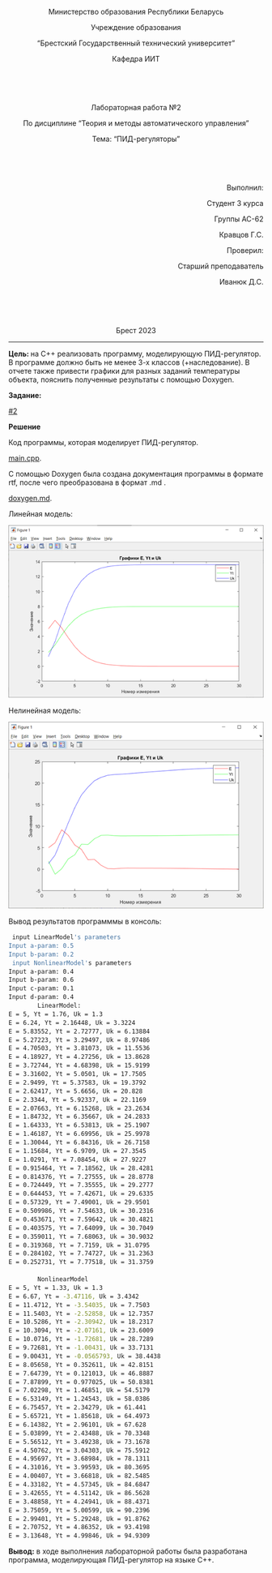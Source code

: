 <p align="center"> Министерство образования Республики Беларусь</p>
<p align="center">Учреждение образования</p>
<p align="center">“Брестский Государственный технический университет”</p>
<p align="center">Кафедра ИИТ</p>
<br><br><br>
<p align="center">Лабораторная работа №2</p>
<p align="center">По дисциплине “Теория и методы автоматического управления”</p>
<p align="center">Тема: “ПИД-регуляторы”</p>
<br><br><br>
<p align="right">Выполнил:</p>
<p align="right">Студент 3 курса</p>
<p align="right">Группы АС-62</p>
<p align="right">Кравцов Г.С.</p>
<p align="right">Проверил:</p>
<p align="right">Старший преподаватель</p>
<p align="right">Иванюк Д.С.</p>
<br><br><br>
<p align="center">Брест 2023</p>

---
<p> <strong> Цель: </strong>на C++ реализовать программу, моделирующую ПИД-регулятор. В программе должно быть не менее 3-х классов (+наследование). В отчете также привести графики для разных заданий температуры объекта, пояснить полученные результаты с помощью Doxygen.</p>
<p> <strong> Задание: </strong></p> 

 [#2](../../../../tasks/task_02/readme.md)

<p> <strong> Решение </strong> </p>
<p>Код программы, которая моделирует ПИД-регулятор. 

[main.cpp](../src/Source.cpp).

<p>С помощью Doxygen была создана документация программы в формате rtf, после чего преобразована в формат .md .</p>

[doxygen.md](doxygen.md).

<p>  Линейная модель: </p>

![](../images/inear_model.png) 

<p>  Нелинейная модель:  </p>

![](../images/nonlinear_model.png) 

<p>Вывод результатов программмы в консоль: </p>

``` bash
 input LinearModel's parameters
Input a-param: 0.5
Input b-param: 0.2
 input NonlinearModel's parameters
Input a-param: 0.4
Input b-param: 0.6
Input c-param: 0.1
Input d-param: 0.4
        LinearModel:
E = 5, Yt = 1.76, Uk = 1.3
E = 6.24, Yt = 2.16448, Uk = 3.3224
E = 5.83552, Yt = 2.72777, Uk = 6.13884
E = 5.27223, Yt = 3.29497, Uk = 8.97486
E = 4.70503, Yt = 3.81073, Uk = 11.5536
E = 4.18927, Yt = 4.27256, Uk = 13.8628
E = 3.72744, Yt = 4.68398, Uk = 15.9199
E = 3.31602, Yt = 5.0501, Uk = 17.7505
E = 2.9499, Yt = 5.37583, Uk = 19.3792
E = 2.62417, Yt = 5.6656, Uk = 20.828
E = 2.3344, Yt = 5.92337, Uk = 22.1169
E = 2.07663, Yt = 6.15268, Uk = 23.2634
E = 1.84732, Yt = 6.35667, Uk = 24.2833
E = 1.64333, Yt = 6.53813, Uk = 25.1907
E = 1.46187, Yt = 6.69956, Uk = 25.9978
E = 1.30044, Yt = 6.84316, Uk = 26.7158
E = 1.15684, Yt = 6.9709, Uk = 27.3545
E = 1.0291, Yt = 7.08454, Uk = 27.9227
E = 0.915464, Yt = 7.18562, Uk = 28.4281
E = 0.814376, Yt = 7.27555, Uk = 28.8778
E = 0.724449, Yt = 7.35555, Uk = 29.2777
E = 0.644453, Yt = 7.42671, Uk = 29.6335
E = 0.57329, Yt = 7.49001, Uk = 29.9501
E = 0.509986, Yt = 7.54633, Uk = 30.2316
E = 0.453671, Yt = 7.59642, Uk = 30.4821
E = 0.403575, Yt = 7.64099, Uk = 30.7049
E = 0.359011, Yt = 7.68063, Uk = 30.9032
E = 0.319368, Yt = 7.7159, Uk = 31.0795
E = 0.284102, Yt = 7.74727, Uk = 31.2363
E = 0.252731, Yt = 7.77518, Uk = 31.3759

        NonlinearModel
E = 5, Yt = 1.33, Uk = 1.3
E = 6.67, Yt = -3.47116, Uk = 3.4342
E = 11.4712, Yt = -3.54035, Uk = 7.7503
E = 11.5403, Yt = -2.52858, Uk = 12.7357
E = 10.5286, Yt = -2.30942, Uk = 18.2317
E = 10.3094, Yt = -2.07161, Uk = 23.6009
E = 10.0716, Yt = -1.72681, Uk = 28.7289
E = 9.72681, Yt = -1.00431, Uk = 33.7131
E = 9.00431, Yt = -0.0565793, Uk = 38.4438
E = 8.05658, Yt = 0.352611, Uk = 42.8151
E = 7.64739, Yt = 0.121013, Uk = 46.8887
E = 7.87899, Yt = 0.977025, Uk = 50.8381
E = 7.02298, Yt = 1.46851, Uk = 54.5179
E = 6.53149, Yt = 1.24543, Uk = 58.0386
E = 6.75457, Yt = 2.34279, Uk = 61.441
E = 5.65721, Yt = 1.85618, Uk = 64.4973
E = 6.14382, Yt = 2.96101, Uk = 67.628
E = 5.03899, Yt = 2.43488, Uk = 70.3348
E = 5.56512, Yt = 3.49238, Uk = 73.1678
E = 4.50762, Yt = 3.04303, Uk = 75.5912
E = 4.95697, Yt = 3.68984, Uk = 78.1311
E = 4.31016, Yt = 3.99593, Uk = 80.3695
E = 4.00407, Yt = 3.66818, Uk = 82.5485
E = 4.33182, Yt = 4.57345, Uk = 84.6847
E = 3.42655, Yt = 4.51142, Uk = 86.5628
E = 3.48858, Yt = 4.24941, Uk = 88.4371
E = 3.75059, Yt = 5.00599, Uk = 90.2396
E = 2.99401, Yt = 5.29248, Uk = 91.8762
E = 2.70752, Yt = 4.86352, Uk = 93.4198
E = 3.13648, Yt = 4.99846, Uk = 94.9309

```
<p> <strong> Вывод:</strong> в ходе выполнения лабораторной работы была разработана программа, моделирующая ПИД-регулятор на языке С++.</p>
